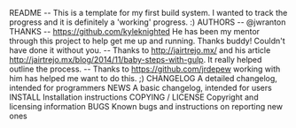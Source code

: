 


README	-- This is a template for my first build system.  I wanted to track the progress and it is definitely a 'working' progress. :)
AUTHORS	-- @jwranton
THANKS -- https://github.com/kyleknighted He has been my mentor through this project to help get me up and running.  Thanks buddy! Couldn't have done it without you.
       -- Thanks to http://jairtrejo.mx/ and his article http://jairtrejo.mx/blog/2014/11/baby-steps-with-gulp.  It really helped outline the process.
       -- Thanks to https://github.com/jrdepew working with him has helped me want to do this. ;)
CHANGELOG	A detailed changelog, intended for programmers
NEWS	A basic changelog, intended for users
INSTALL	Installation instructions
COPYING / LICENSE	Copyright and licensing information
BUGS	Known bugs and instructions on reporting new ones
